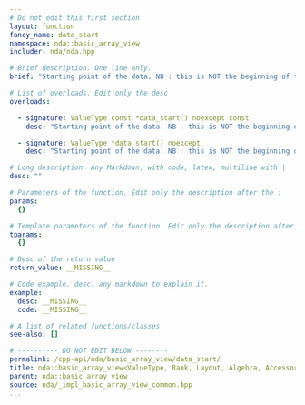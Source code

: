 ```yaml
---
# Do not edit this first section
layout: function
fancy_name: data_start
namespace: nda::basic_array_view
includer: nda/nda.hpp

# Brief description. One line only.
brief: "Starting point of the data. NB : this is NOT the beginning of the memory block for a view in general"

# List of overloads. Edit only the desc
overloads:

  - signature: ValueType const *data_start() noexcept const
    desc: "Starting point of the data. NB : this is NOT the beginning of the memory block for a view in general"

  - signature: ValueType *data_start() noexcept
    desc: "Starting point of the data. NB : this is NOT the beginning of the memory block for a view in general"

# Long description. Any Markdown, with code, latex, multiline with |
desc: ""

# Parameters of the function. Edit only the description after the :
params:
  {}

# Template parameters of the function. Edit only the description after the :
tparams:
  {}

# Desc of the return value
return_value: __MISSING__

# Code example. desc: any markdown to explain it.
example:
  desc: __MISSING__
  code: __MISSING__

# A list of related functions/classes
see-also: []

# ---------- DO NOT EDIT BELOW --------
permalink: /cpp-api/nda/basic_array_view/data_start/
title: nda::basic_array_view<ValueType, Rank, Layout, Algebra, AccessorPolicy, OwningPolicy>::data_start
parent: nda::basic_array_view
source: nda/_impl_basic_array_view_common.hpp
...
```


